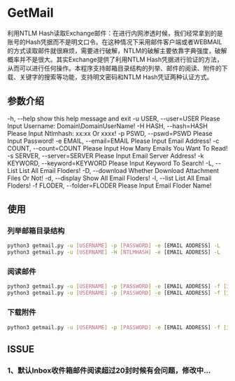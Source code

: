 # GetMail
利用NTLM Hash读取Exchange邮件：在进行内网渗透时候，我们经常拿到的是账号的Hash凭据而不是明文口令。在这种情况下采用邮件客户端或者WEBMAIL的方式读取邮件就很麻烦，需要进行破解，NTLM的破解主要依靠字典强度，破解概率并不是很大。其实Exchange提供了利用NTLM Hash凭据进行验证的方法，从而可以进行任何操作。本程序支持邮箱目录结构的列举、邮件的阅读、附件的下载、关键字的搜索等功能，支持明文密码和NTLM Hash凭证两种认证方式。
## 参数介绍
-h, --help                     show this help message and exit
-u USER, --user=USER           Please Input Username: Domain\DomainUserName!
-H HASH, --hash=HASH           Please Input Ntlmhash: xx:xx Or xxxx!
-p PSWD, --pswd=PSWD           Please Input Password!
-e EMAIL, --email=EMAIL        Please Input Email Address!
-c COUNT, --count=COUNT        Please Input How Many Emails You Want To Read!
-s SERVER, --server=SERVER     Please Input Email Server Address!
-k KEYWORD, --keyword=KEYWORD  Please Input Keyword To Search!
-L, --List                     List All Email Floders!
-D, --download                 Whether Download Attachment Files Or Not!
-d, --display                  Show All Email Floders!
-l, --list                     List All Email Floders!
-f FLODER, --folder=FLODER     Please Input Email Floder Name!

## 使用
### 列举邮箱目录结构
```bash
python3 getmail.py -u [USERNAME] -p [PASSWORD] -e [EMAIL ADDRESS] -L
python3 getmail.py -u [USERNAME] -H [NTLMHASH] -e [EMAIL ADDRESS] -L
```
### 阅读邮件
```bash
python3 getmail.py -u [USERNAME] -p [PASSWORD] -e [EMAIL ADDRESS] -f [文件夹，默认是Inbox] -c 阅读邮件数量（按照时间倒序，最近的在最前面）
python3 getmail.py -u [USERNAME] -p [PASSWORD] -e [EMAIL ADDRESS] -f [文件夹，默认是Inbox] -c 阅读邮件数量（按照时间倒序，最近的在最前面） -k [Keyword]（展示包含关键字的邮件）
```
### 下载附件
```bash
python3 getmail.py -u [USERNAME] -p [PASSWORD] -e [EMAIL ADDRESS] -f [文件夹，默认是Inbox] -c 阅读邮件数量（按照时间倒序，最近的在最前面）——D
```
## ISSUE
### 1、默认Inbox收件箱邮件阅读超过20封时候有会问题，修改中...
